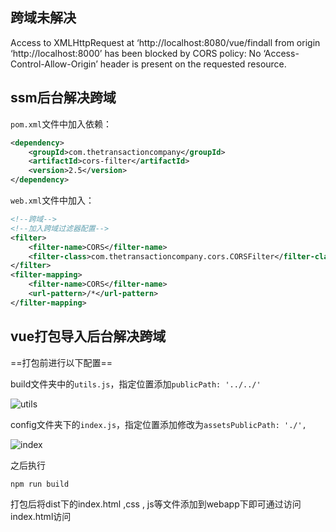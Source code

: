 ## 跨域未解决

Access to XMLHttpRequest at ‘http://localhost:8080/vue/findall from origin ‘http://localhost:8000’ has been blocked by CORS policy: No ‘Access-Control-Allow-Origin’ header is present on the requested resource.

## ssm后台解决跨域

`pom.xml`文件中加入依赖：

```xml
<dependency>
    <groupId>com.thetransactioncompany</groupId>
    <artifactId>cors-filter</artifactId>
    <version>2.5</version>
</dependency>
```

`web.xml`文件中加入：

```xml
<!--跨域-->
<!--加入跨域过滤器配置-->
<filter>
    <filter-name>CORS</filter-name>
    <filter-class>com.thetransactioncompany.cors.CORSFilter</filter-class>
</filter>
<filter-mapping>
    <filter-name>CORS</filter-name>
    <url-pattern>/*</url-pattern>
</filter-mapping>
```

## vue打包导入后台解决跨域

==打包前进行以下配置==

build文件夹中的`utils.js`，指定位置添加`publicPath: '../../'`

![utils](https://zsy0216.coding.me/image/java/vue/utils.png)

config文件夹下的`index.js`，指定位置添加修改为`assetsPublicPath: './',`

![index](https://zsy0216.coding.me/image/java/vue/index.png)

之后执行

```bash
npm run build
```

打包后将dist下的index.html ,css , js等文件添加到webapp下即可通过访问index.html访问
